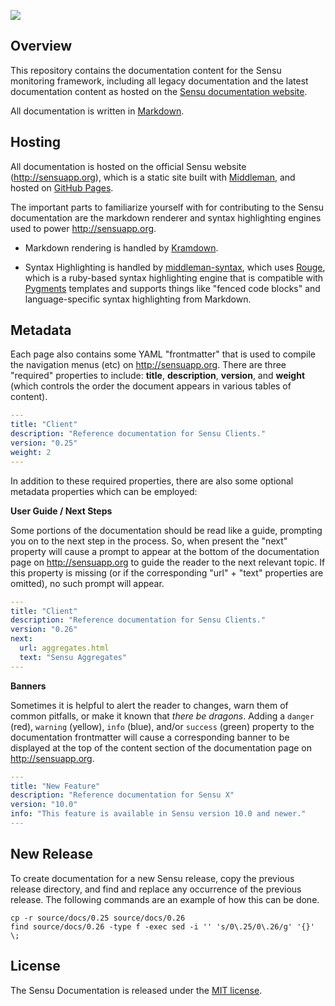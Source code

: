 ![](https://raw.github.com/sensu/sensu/master/sensu-logo.png)

## Overview

This repository contains the documentation content for the Sensu monitoring
framework, including all legacy documentation and the latest documentation
content as hosted on the [Sensu documentation
website](https://sensuapp.org/docs).

All documentation is written in [Markdown][markdown].

## Hosting

All documentation is hosted on the official Sensu website (http://sensuapp.org),
which is a static site built with [Middleman][middleman], and hosted on [GitHub
Pages][pages].

The important parts to familiarize yourself with for contributing to the Sensu
documentation are the markdown renderer and syntax highlighting engines used to
power http://sensuapp.org.

* Markdown rendering is handled by [Kramdown][kramdown].

* Syntax Highlighting is handled by [middleman-syntax][syntax], which uses
  [Rouge][rouge], which is a ruby-based syntax highlighting engine that is
  compatible with [Pygments][pygments] templates and supports things like
  "fenced code blocks" and language-specific syntax highlighting from Markdown.

## Metadata

Each page also contains some YAML "frontmatter" that is used to compile the
navigation menus (etc) on http://sensuapp.org. There are three "required"
properties to include: **title**, **description**, **version**, and **weight**
(which controls the order the document appears in various tables of content).

~~~ yaml
---
title: "Client"
description: "Reference documentation for Sensu Clients."
version: "0.25"
weight: 2
---
~~~

In addition to these required properties, there are also some optional metadata
properties which can be employed:

**User Guide / Next Steps**

Some portions of the documentation should be read like a guide, prompting you on
to the next step in the process. So, when present the "next" property will cause
a prompt to appear at the bottom of the documentation page on
http://sensuapp.org to guide the reader to the next relevant topic. If this
property is missing (or if the corresponding "url" + "text" properties are
omitted), no such prompt will appear.

~~~ yaml
---
title: "Client"
description: "Reference documentation for Sensu Clients."
version: "0.26"
next:
  url: aggregates.html
  text: "Sensu Aggregates"
---
~~~

**Banners**

Sometimes it is helpful to alert the reader to changes, warn them of common
pitfalls, or make it known that _there be dragons_. Adding a `danger` (red),
`warning` (yellow), `info` (blue), and/or `success` (green) property to the
documentation frontmatter will cause a corresponding banner to be displayed at
the top of the content section of the documentation page on http://sensuapp.org.

~~~ yaml
---
title: "New Feature"
description: "Reference documentation for Sensu X"
version: "10.0"
info: "This feature is available in Sensu version 10.0 and newer."
---
~~~

## New Release

To create documentation for a new Sensu release, copy the previous release
directory, and find and replace any occurrence of the previous release. The
following commands are an example of how this can be done.

~~~ shell
cp -r source/docs/0.25 source/docs/0.26
find source/docs/0.26 -type f -exec sed -i '' 's/0\.25/0\.26/g' '{}' \;
~~~

## License
The Sensu Documentation is released under the
[MIT license][mit-license].


[markdown]: http://daringfireball.net/projects/markdown/syntax
[sensuapp]: http://sensuapp.org
[middleman]: http://middlemanapp.com
[pages]: http://pages.github.com/
[kramdown]: http://kramdown.gettalong.org/
[syntax]: https://github.com/middleman/middleman-syntax
[rouge]: https://github.com/jayferd/rouge
[pygments]: http://pygments.org/
[mit-license]: https://raw.github.com/sensu/sensu-docs/master/MIT-LICENSE.txt
